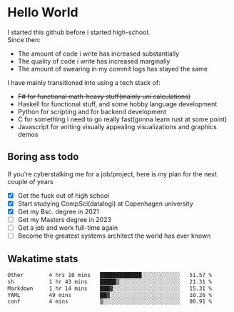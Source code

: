 # Hello World

I started this github before i started high-school.  
Since then:
- The amount of code i write has increased substantially
- The quality of code i write has increased marginally
- The amount of swearing in my commit logs has stayed the same

I have mainly transitioned into using a tech stack of:
- ~~F# for functional math-heavy stuff(mainly uni calculations)~~
- Haskell for functional stuff, and some hobby language development
- Python for scripting and for backend development
- C for something i need to go really fast(gonna learn rust at some point)
- Javascript for writing visually appealing visualizations and graphics demos

## Boring ass todo
If you're cyberstalking me for a job/project, here is my plan for the next couple of years
- [x] Get the fuck out of high school
- [x] Start studying CompSci(datalogi) at Copenhagen university
- [x] Get my Bsc. degree in 2021
- [ ] Get my Masters degree in 2023
- [ ] Get a job and work full-time again
- [ ] Become the greatest systems architect the world has ever known

## Wakatime stats
<!--START_SECTION:waka-->

```txt
Other        4 hrs 10 mins   █████████████░░░░░░░░░░░░   51.57 %
sh           1 hr 43 mins    █████▒░░░░░░░░░░░░░░░░░░░   21.31 %
Markdown     1 hr 14 mins    ███▓░░░░░░░░░░░░░░░░░░░░░   15.31 %
YAML         49 mins         ██▓░░░░░░░░░░░░░░░░░░░░░░   10.26 %
conf         4 mins          ▒░░░░░░░░░░░░░░░░░░░░░░░░   00.91 %
```

<!--END_SECTION:waka-->
